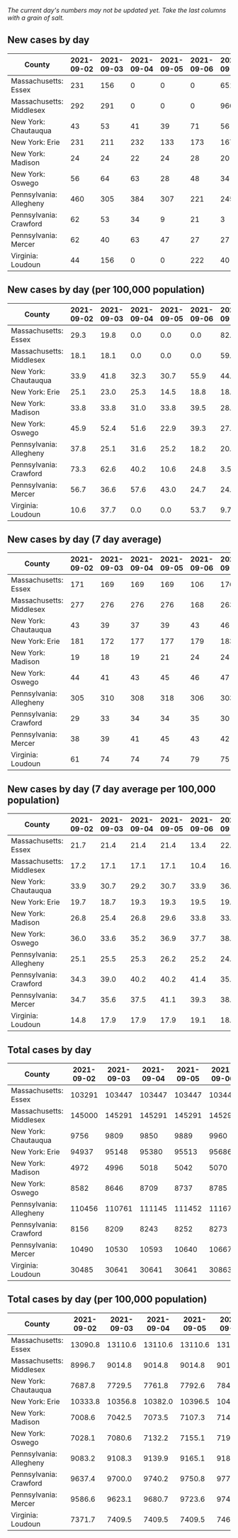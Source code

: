 _The current day's numbers may not be updated yet. Take the last columns with a grain of salt._
## New cases by day

| County | 2021-09-02 | 2021-09-03 | 2021-09-04 | 2021-09-05 | 2021-09-06 | 2021-09-07 | 2021-09-08 |
| --- | --- | --- | --- | --- | --- | --- | --- |
| Massachusetts: Essex | 231 | 156 | 0 | 0 | 0 | 651 |  |
| Massachusetts: Middlesex | 292 | 291 | 0 | 0 | 0 | 960 |  |
| New York: Chautauqua | 43 | 53 | 41 | 39 | 71 | 56 |  |
| New York: Erie | 231 | 211 | 232 | 133 | 173 | 167 |  |
| New York: Madison | 24 | 24 | 22 | 24 | 28 | 20 |  |
| New York: Oswego | 56 | 64 | 63 | 28 | 48 | 34 |  |
| Pennsylvania: Allegheny | 460 | 305 | 384 | 307 | 221 | 245 |  |
| Pennsylvania: Crawford | 62 | 53 | 34 | 9 | 21 | 3 |  |
| Pennsylvania: Mercer | 62 | 40 | 63 | 47 | 27 | 27 |  |
| Virginia: Loudoun | 44 | 156 | 0 | 0 | 222 | 40 |  |

## New cases by day (per 100,000 population)

| County | 2021-09-02 | 2021-09-03 | 2021-09-04 | 2021-09-05 | 2021-09-06 | 2021-09-07 | 2021-09-08 |
| --- | --- | --- | --- | --- | --- | --- | --- |
| Massachusetts: Essex | 29.3 | 19.8 | 0.0 | 0.0 | 0.0 | 82.5 |  |
| Massachusetts: Middlesex | 18.1 | 18.1 | 0.0 | 0.0 | 0.0 | 59.6 |  |
| New York: Chautauqua | 33.9 | 41.8 | 32.3 | 30.7 | 55.9 | 44.1 |  |
| New York: Erie | 25.1 | 23.0 | 25.3 | 14.5 | 18.8 | 18.2 |  |
| New York: Madison | 33.8 | 33.8 | 31.0 | 33.8 | 39.5 | 28.2 |  |
| New York: Oswego | 45.9 | 52.4 | 51.6 | 22.9 | 39.3 | 27.8 |  |
| Pennsylvania: Allegheny | 37.8 | 25.1 | 31.6 | 25.2 | 18.2 | 20.1 |  |
| Pennsylvania: Crawford | 73.3 | 62.6 | 40.2 | 10.6 | 24.8 | 3.5 |  |
| Pennsylvania: Mercer | 56.7 | 36.6 | 57.6 | 43.0 | 24.7 | 24.7 |  |
| Virginia: Loudoun | 10.6 | 37.7 | 0.0 | 0.0 | 53.7 | 9.7 |  |

## New cases by day (7 day average)

| County | 2021-09-02 | 2021-09-03 | 2021-09-04 | 2021-09-05 | 2021-09-06 | 2021-09-07 | 2021-09-08 |
| --- | --- | --- | --- | --- | --- | --- | --- |
| Massachusetts: Essex | 171 | 169 | 169 | 169 | 106 | 176 |  |
| Massachusetts: Middlesex | 277 | 276 | 276 | 276 | 168 | 263 |  |
| New York: Chautauqua | 43 | 39 | 37 | 39 | 43 | 46 |  |
| New York: Erie | 181 | 172 | 177 | 177 | 179 | 183 |  |
| New York: Madison | 19 | 18 | 19 | 21 | 24 | 24 |  |
| New York: Oswego | 44 | 41 | 43 | 45 | 46 | 47 |  |
| Pennsylvania: Allegheny | 305 | 310 | 308 | 318 | 306 | 303 |  |
| Pennsylvania: Crawford | 29 | 33 | 34 | 34 | 35 | 30 |  |
| Pennsylvania: Mercer | 38 | 39 | 41 | 45 | 43 | 42 |  |
| Virginia: Loudoun | 61 | 74 | 74 | 74 | 79 | 75 |  |

## New cases by day (7 day average per 100,000 population)

| County | 2021-09-02 | 2021-09-03 | 2021-09-04 | 2021-09-05 | 2021-09-06 | 2021-09-07 | 2021-09-08 |
| --- | --- | --- | --- | --- | --- | --- | --- |
| Massachusetts: Essex | 21.7 | 21.4 | 21.4 | 21.4 | 13.4 | 22.3 |  |
| Massachusetts: Middlesex | 17.2 | 17.1 | 17.1 | 17.1 | 10.4 | 16.3 |  |
| New York: Chautauqua | 33.9 | 30.7 | 29.2 | 30.7 | 33.9 | 36.2 |  |
| New York: Erie | 19.7 | 18.7 | 19.3 | 19.3 | 19.5 | 19.9 |  |
| New York: Madison | 26.8 | 25.4 | 26.8 | 29.6 | 33.8 | 33.8 |  |
| New York: Oswego | 36.0 | 33.6 | 35.2 | 36.9 | 37.7 | 38.5 |  |
| Pennsylvania: Allegheny | 25.1 | 25.5 | 25.3 | 26.2 | 25.2 | 24.9 |  |
| Pennsylvania: Crawford | 34.3 | 39.0 | 40.2 | 40.2 | 41.4 | 35.4 |  |
| Pennsylvania: Mercer | 34.7 | 35.6 | 37.5 | 41.1 | 39.3 | 38.4 |  |
| Virginia: Loudoun | 14.8 | 17.9 | 17.9 | 17.9 | 19.1 | 18.1 |  |

## Total cases by day

| County | 2021-09-02 | 2021-09-03 | 2021-09-04 | 2021-09-05 | 2021-09-06 | 2021-09-07 | 2021-09-08 |
| --- | --- | --- | --- | --- | --- | --- | --- |
| Massachusetts: Essex | 103291 | 103447 | 103447 | 103447 | 103447 | 104098 |  |
| Massachusetts: Middlesex | 145000 | 145291 | 145291 | 145291 | 145291 | 146251 |  |
| New York: Chautauqua | 9756 | 9809 | 9850 | 9889 | 9960 | 10016 |  |
| New York: Erie | 94937 | 95148 | 95380 | 95513 | 95686 | 95853 |  |
| New York: Madison | 4972 | 4996 | 5018 | 5042 | 5070 | 5090 |  |
| New York: Oswego | 8582 | 8646 | 8709 | 8737 | 8785 | 8819 |  |
| Pennsylvania: Allegheny | 110456 | 110761 | 111145 | 111452 | 111673 | 111918 |  |
| Pennsylvania: Crawford | 8156 | 8209 | 8243 | 8252 | 8273 | 8276 |  |
| Pennsylvania: Mercer | 10490 | 10530 | 10593 | 10640 | 10667 | 10694 |  |
| Virginia: Loudoun | 30485 | 30641 | 30641 | 30641 | 30863 | 30903 |  |

## Total cases by day (per 100,000 population)

| County | 2021-09-02 | 2021-09-03 | 2021-09-04 | 2021-09-05 | 2021-09-06 | 2021-09-07 | 2021-09-08 |
| --- | --- | --- | --- | --- | --- | --- | --- |
| Massachusetts: Essex | 13090.8 | 13110.6 | 13110.6 | 13110.6 | 13110.6 | 13193.1 |  |
| Massachusetts: Middlesex | 8996.7 | 9014.8 | 9014.8 | 9014.8 | 9014.8 | 9074.3 |  |
| New York: Chautauqua | 7687.8 | 7729.5 | 7761.8 | 7792.6 | 7848.5 | 7892.6 |  |
| New York: Erie | 10333.8 | 10356.8 | 10382.0 | 10396.5 | 10415.3 | 10433.5 |  |
| New York: Madison | 7008.6 | 7042.5 | 7073.5 | 7107.3 | 7146.8 | 7175.0 |  |
| New York: Oswego | 7028.1 | 7080.6 | 7132.2 | 7155.1 | 7194.4 | 7222.2 |  |
| Pennsylvania: Allegheny | 9083.2 | 9108.3 | 9139.9 | 9165.1 | 9183.3 | 9203.4 |  |
| Pennsylvania: Crawford | 9637.4 | 9700.0 | 9740.2 | 9750.8 | 9775.6 | 9779.2 |  |
| Pennsylvania: Mercer | 9586.6 | 9623.1 | 9680.7 | 9723.6 | 9748.3 | 9773.0 |  |
| Virginia: Loudoun | 7371.7 | 7409.5 | 7409.5 | 7409.5 | 7463.1 | 7472.8 |  |
